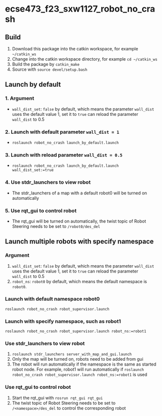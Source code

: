 # ecse473_f23_sxw1127_robot_no_crash
## Build
1. Download this package into the catkin workspace, for example `~/catkin_ws`
2. Change into the catkin workspace directory, for example `cd ~/catkin_ws`
3. Build the package by `catkin_make`
4. Source with `source devel/setup.bash`

## Launch by default
### 1. Argument
- `wall_dist_set`: `false` by default, which means the parameter `wall_dist` uses the default value 1, set it to `true` can reload the parameter `wall_dist` to 0.5
### 2. Launch with default parameter `wall_dist = 1`
- `roslaunch robot_no_crash launch_by_default.launch`
### 3. Launch with reload parameter `wall_dist = 0.5`
- `roslaunch robot_no_crash launch_by_default.launch wall_dist_set:=true`
### 4. Use stdr_launchers to view robot
- The stdr_launchers of a map with a default robot0 will be turned on automatically
### 5. Use rqt_gui to control robot
- The rqt_gui will be turned on automatically, the twist topic of Robot Steering needs to be set to `/robot0/des_del`

## Launch multiple robots with specify namespace
### Argument
1. `wall_dist_set`: `false` by default, which means the parameter `wall_dist` uses the default value 1, set it to `true` can reload the parameter `wall_dist` to 0.5
2. `robot_ns`: `robot0` by default, which means the default namespace is `robot0`.
### Launch with default namespace robot0
`roslaunch robot_no_crash robot_supervisor.launch`
### Launch with specify namespace, such as robot1
`roslaunch robot_no_crash robot_supervisor.launch robot_ns:=robot1`
### Use stdr_launchers to view robot
1. `roslaunch stdr_launchers server_with_map_and_gui.launch`
2. Only the map will be turned on, robots need to be added from gui
3. The robot will run automatically if the namespace is the same as started robot node. For example, robot1 will run automatically if `roslaunch robot_no_crash robot_supervisor.launch robot_ns:=robot1` is used
### Use rqt_gui to control robot
1. Start the rqt_gui with `rosrun rqt_gui rqt_gui`
2. The twist topic of Robot Steering needs to be set to `/<namespace>/des_del` to control the corresponding robot
